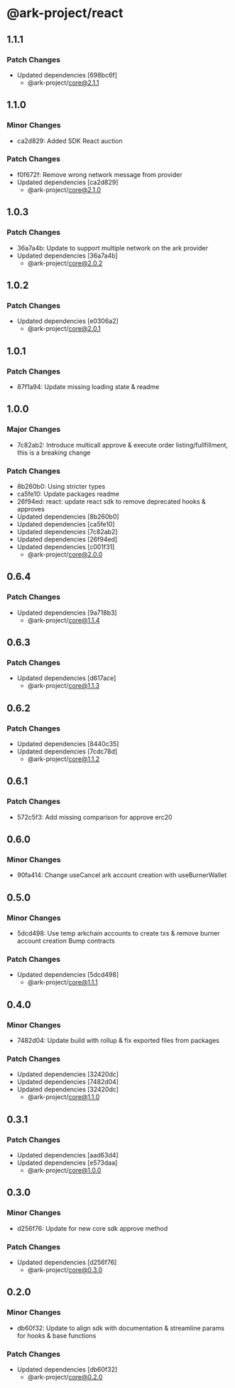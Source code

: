 # @ark-project/react

## 1.1.1

### Patch Changes

- Updated dependencies [698bc6f]
  - @ark-project/core@2.1.1

## 1.1.0

### Minor Changes

- ca2d829: Added SDK React auction

### Patch Changes

- f0f672f: Remove wrong network message from provider
- Updated dependencies [ca2d829]
  - @ark-project/core@2.1.0

## 1.0.3

### Patch Changes

- 36a7a4b: Update to support multiple network on the ark provider
- Updated dependencies [36a7a4b]
  - @ark-project/core@2.0.2

## 1.0.2

### Patch Changes

- Updated dependencies [e0306a2]
  - @ark-project/core@2.0.1

## 1.0.1

### Patch Changes

- 87f1a94: Update missing loading state & readme

## 1.0.0

### Major Changes

- 7c82ab2: Introduce multicall approve & execute order listing/fullfillment, this is a breaking change

### Patch Changes

- 8b260b0: Using stricter types
- ca5fe10: Update packages readme
- 26f94ed: react: update react sdk to remove deprecated hooks & approves
- Updated dependencies [8b260b0]
- Updated dependencies [ca5fe10]
- Updated dependencies [7c82ab2]
- Updated dependencies [26f94ed]
- Updated dependencies [c001f31]
  - @ark-project/core@2.0.0

## 0.6.4

### Patch Changes

- Updated dependencies [9a718b3]
  - @ark-project/core@1.1.4

## 0.6.3

### Patch Changes

- Updated dependencies [d617ace]
  - @ark-project/core@1.1.3

## 0.6.2

### Patch Changes

- Updated dependencies [8440c35]
- Updated dependencies [7cdc78d]
  - @ark-project/core@1.1.2

## 0.6.1

### Patch Changes

- 572c5f3: Add missing comparison for approve erc20

## 0.6.0

### Minor Changes

- 90fa414: Change useCancel ark account creation with useBurnerWallet

## 0.5.0

### Minor Changes

- 5dcd498: Use temp arkchain accounts to create txs & remove burner account creation
  Bump contracts

### Patch Changes

- Updated dependencies [5dcd498]
  - @ark-project/core@1.1.1

## 0.4.0

### Minor Changes

- 7482d04: Update build with rollup & fix exported files from packages

### Patch Changes

- Updated dependencies [32420dc]
- Updated dependencies [7482d04]
- Updated dependencies [32420dc]
  - @ark-project/core@1.1.0

## 0.3.1

### Patch Changes

- Updated dependencies [aad63d4]
- Updated dependencies [e573daa]
  - @ark-project/core@1.0.0

## 0.3.0

### Minor Changes

- d256f76: Update for new core sdk approve method

### Patch Changes

- Updated dependencies [d256f76]
  - @ark-project/core@0.3.0

## 0.2.0

### Minor Changes

- db60f32: Update to align sdk with documentation & streamline params for hooks & base functions

### Patch Changes

- Updated dependencies [db60f32]
  - @ark-project/core@0.2.0
